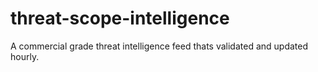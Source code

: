 # threat-scope-intelligence
A commercial grade threat intelligence feed thats validated and updated hourly.
